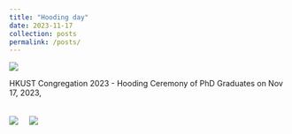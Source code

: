 ```yaml
---
title: "Hooding day"
date: 2023-11-17
collection: posts
permalink: /posts/
---
```


<div style="display: flex; flex-wrap: wrap; gap: 20px;">
  <div>
    <img src="/images/Photo1.jpg" style="max-width: 400px; max-height: 300px;">
    <p> HKUST Congregation 2023 - Hooding Ceremony of PhD Graduates on Nov 17, 2023, </p>
  </div>
  <div>
    <img src="/images/Photo2.jpg" style="max-width: 400px; max-height: 300px;">
  </div>
  <div>
    <img src="/images/Photo3.jpg" style="max-width: 400px; max-height: 300px;">
  </div>
</div>
